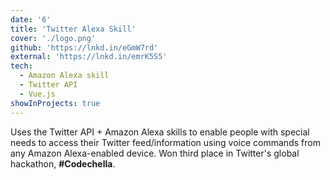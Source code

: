```yaml
---
date: '6'
title: 'Twitter Alexa Skill'
cover: './logo.png'
github: 'https://lnkd.in/eGmW7rd'
external: 'https://lnkd.in/emrK5S5'
tech:
  - Amazon Alexa skill
  - Twitter API
  - Vue.js
showInProjects: true
---
```


Uses the Twitter API + Amazon Alexa skills to enable people with special needs to access their Twitter feed/information using voice commands from any Amazon Alexa-enabled device. Won third place in Twitter's global hackathon, <b>#Codechella</b>.
